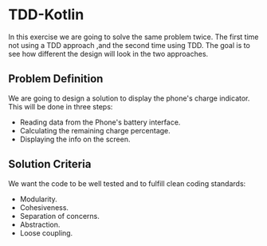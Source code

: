 # TDD-Kotlin

In this exercise we are going to solve the same problem twice. The first time not using a TDD approach
,and the second time using TDD. The goal is to see how different the design will look in the two approaches.

## Problem Definition
We are going to design a solution to display the phone's charge indicator. 
This will be done in three steps:
- Reading data from the Phone's battery interface.
- Calculating the remaining charge percentage.
- Displaying the info on the screen.

## Solution Criteria
We want the code to be well tested and to fulfill clean coding standards:
- Modularity.
- Cohesiveness.
- Separation of concerns.
- Abstraction.
- Loose coupling.